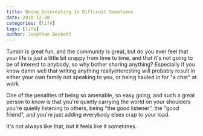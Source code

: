 ```yaml
---
title: Being Interesting Is Difficult Sometimes
date: 2010-12-30
categories: [life]
tags: [life]
author: Jonathan Beckett
---
```


Tumblr is great fun, and the community is great, but do you ever feel that your life is just a little bit crappy from time to time, and that it's not going to be of interest to anybody, so why bother sharing anything? Especially if you know damn well that writing anything reallyinteresting will probably result in either your own family not speaking to you, or being hauled in for "a chat" at work

One of the penalties of being so amenable, so easy going, and such a great person to know is that you're quietly carrying the world on your shoulders you're quietly listening to others, being "the good listener", the "good friend", and you're just adding everybody elses crap to your load.

It's not always like that, but it feels like it sometimes.